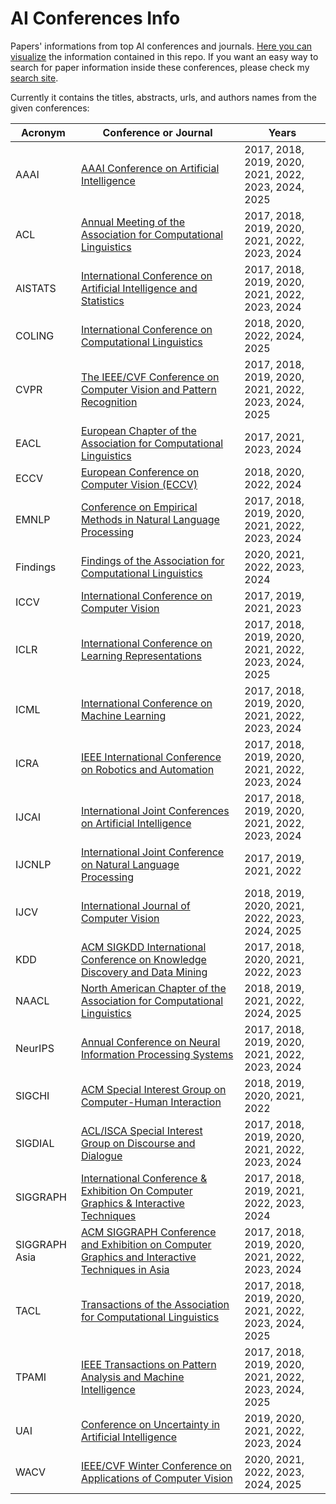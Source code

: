 # AI Conferences Info

Papers' informations from top AI conferences and journals. [Here you can visualize](https://flatgithub.com/george-gca/ai_conferences_info/) the information contained in this repo.
If you want an easy way to search for paper information inside these conferences, please check my [search site](https://georgegca.pythonanywhere.com/).

Currently it contains the titles, abstracts, urls, and authors names from the given conferences:

| Acronym | Conference or Journal | Years |
| --- | --- | --- |
| AAAI | [AAAI Conference on Artificial Intelligence](https://www.aaai.org/Library/AAAI/aaai-library.php) | 2017, 2018, 2019, 2020, 2021, 2022, 2023, 2024, 2025 |
| ACL | [Annual Meeting of the Association for Computational Linguistics](https://aclanthology.org/venues/acl/) | 2017, 2018, 2019, 2020, 2021, 2022, 2023, 2024 |
| AISTATS | [International Conference on Artificial Intelligence and Statistics](https://aistats.org/) | 2017, 2018, 2019, 2020, 2021, 2022, 2023, 2024 |
| COLING | [International Conference on Computational Linguistics](https://aclanthology.org/venues/coling/) | 2018, 2020, 2022, 2024, 2025 |
| CVPR | [The IEEE/CVF Conference on Computer Vision and Pattern Recognition](https://openaccess.thecvf.com/) | 2017, 2018, 2019, 2020, 2021, 2022, 2023, 2024, 2025 |
| EACL | [European Chapter of the Association for Computational Linguistics](https://aclanthology.org/venues/eacl/) | 2017, 2021, 2023, 2024 |
| ECCV | [European Conference on Computer Vision (ECCV)](https://www.ecva.net/papers.php) | 2018, 2020, 2022, 2024 |
| EMNLP | [Conference on Empirical Methods in Natural Language Processing](https://aclanthology.org/venues/emnlp/) | 2017, 2018, 2019, 2020, 2021, 2022, 2023, 2024 |
| Findings | [Findings of the Association for Computational Linguistics](https://aclanthology.org/venues/findings/) | 2020, 2021, 2022, 2023, 2024 |
| ICCV | [International Conference on Computer Vision](https://openaccess.thecvf.com/) | 2017, 2019, 2021, 2023 |
| ICLR | [International Conference on Learning Representations](https://openreview.net/group?id=ICLR.cc) | 2017, 2018, 2019, 2020, 2021, 2022, 2023, 2024, 2025 |
| ICML | [International Conference on Machine Learning](https://proceedings.mlr.press/) | 2017, 2018, 2019, 2020, 2021, 2022, 2023, 2024 |
| ICRA | [IEEE International Conference on Robotics and Automation](https://www.ieee-ras.org/conferences-workshops/fully-sponsored/icra) | 2017, 2018, 2019, 2020, 2021, 2022, 2023, 2024 |
| IJCAI | [International Joint Conferences on Artificial Intelligence](https://www.ijcai.org/) | 2017, 2018, 2019, 2020, 2021, 2022, 2023, 2024 |
| IJCNLP | [International Joint Conference on Natural Language Processing](https://aclanthology.org/venues/ijcnlp/) | 2017, 2019, 2021, 2022 |
| IJCV | [International Journal of Computer Vision](https://link.springer.com/journal/11263) | 2018, 2019, 2020, 2021, 2022, 2023, 2024, 2025 |
| KDD | [ACM SIGKDD International Conference on Knowledge Discovery and Data Mining](https://kdd.org/) | 2017, 2018, 2020, 2021, 2022, 2023 |
| NAACL | [North American Chapter of the Association for Computational Linguistics](https://aclanthology.org/venues/naacl/) | 2018, 2019, 2021, 2022, 2024, 2025 |
| NeurIPS | [Annual Conference on Neural Information Processing Systems](https://proceedings.neurips.cc/) | 2017, 2018, 2019, 2020, 2021, 2022, 2023, 2024 |
| SIGCHI | [ACM Special Interest Group on Computer-Human Interaction](https://sigchi.org/) | 2018, 2019, 2020, 2021, 2022 |
| SIGDIAL | [ACL/ISCA Special Interest Group on Discourse and Dialogue](https://aclanthology.org/sigs/sigdial/) | 2017, 2018, 2019, 2020, 2021, 2022, 2023, 2024 |
| SIGGRAPH | [International Conference & Exhibition On Computer Graphics & Interactive Techniques](https://www.siggraph.org/siggraph-events/conferences/) | 2017, 2018, 2019, 2021, 2022, 2023, 2024 |
| SIGGRAPH Asia | [ACM SIGGRAPH Conference and Exhibition on Computer Graphics and Interactive Techniques in Asia](https://www.siggraph.org/siggraph-events/conferences/) | 2017, 2018, 2019, 2020, 2021, 2022, 2023, 2024 |
| TACL | [Transactions of the Association for Computational Linguistics](https://aclanthology.org/venues/tacl/) | 2017, 2018, 2019, 2020, 2021, 2022, 2023, 2024, 2025 |
| TPAMI | [IEEE Transactions on Pattern Analysis and Machine Intelligence](https://ieeexplore.ieee.org/xpl/RecentIssue.jsp?punumber=34) | 2017, 2018, 2019, 2020, 2021, 2022, 2023, 2024, 2025 |
| UAI | [Conference on Uncertainty in Artificial Intelligence](https://www.auai.org/) | 2019, 2020, 2021, 2022, 2023, 2024 |
| WACV | [IEEE/CVF Winter Conference on Applications of Computer Vision](https://openaccess.thecvf.com/) | 2020, 2021, 2022, 2023, 2024, 2025 |

